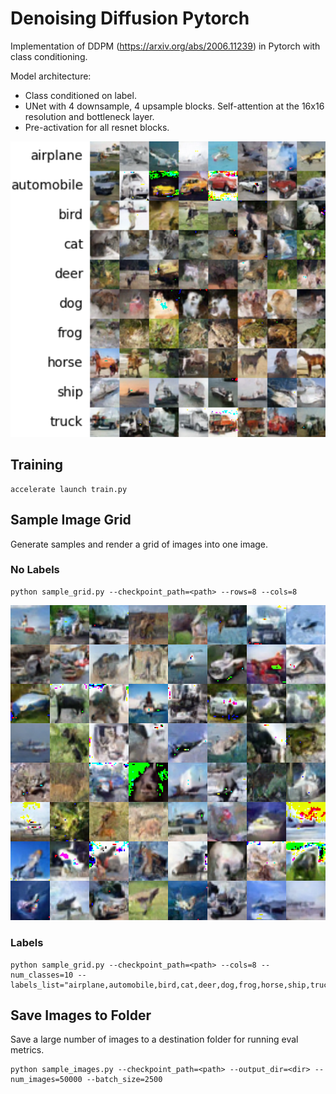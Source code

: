 # Denoising Diffusion Pytorch
Implementation of DDPM (https://arxiv.org/abs/2006.11239) in Pytorch with class conditioning.

Model architecture:
- Class conditioned on label.
- UNet with 4 downsample, 4 upsample blocks. Self-attention at the 16x16 resolution and bottleneck layer.
- Pre-activation for all resnet blocks.

<img src="examples/dropout_0.1_classes_10_lr_0.0002_timesteps_4000_warmup_5000_label_True_attn_True_act_relu_preact_True_zero_20240826_59_1200000_128_4000.png" width="800">

## Training
```
accelerate launch train.py
```

## Sample Image Grid
Generate samples and render a grid of images into one image.

### No Labels
```
python sample_grid.py --checkpoint_path=<path> --rows=8 --cols=8
```
![](examples/20240819_8x8.png)

### Labels
```
python sample_grid.py --checkpoint_path=<path> --cols=8 --num_classes=10 --labels_list="airplane,automobile,bird,cat,deer,dog,frog,horse,ship,truck"
```


## Save Images to Folder
Save a large number of images to a destination folder for running eval metrics.
```
python sample_images.py --checkpoint_path=<path> --output_dir=<dir> --num_images=50000 --batch_size=2500
```
